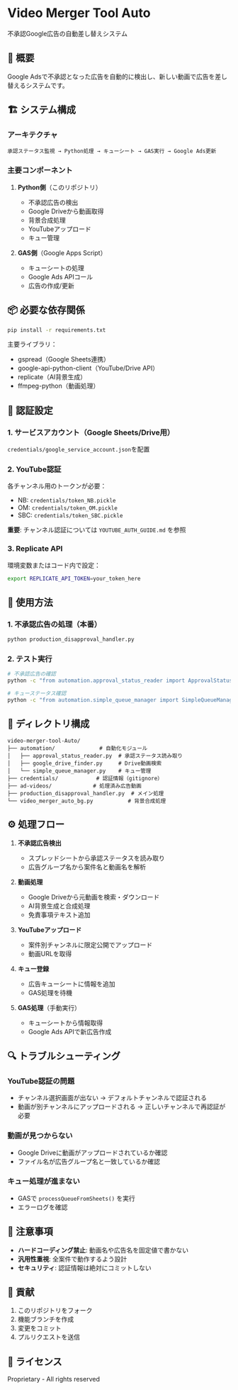 # Video Merger Tool Auto

不承認Google広告の自動差し替えシステム

## 🎯 概要
Google Adsで不承認となった広告を自動的に検出し、新しい動画で広告を差し替えるシステムです。

## 🏗️ システム構成

### アーキテクチャ
```
承認ステータス監視 → Python処理 → キューシート → GAS実行 → Google Ads更新
```

### 主要コンポーネント
1. **Python側**（このリポジトリ）
   - 不承認広告の検出
   - Google Driveから動画取得
   - 背景合成処理
   - YouTubeアップロード
   - キュー管理

2. **GAS側**（Google Apps Script）
   - キューシートの処理
   - Google Ads APIコール
   - 広告の作成/更新

## 📦 必要な依存関係

```bash
pip install -r requirements.txt
```

主要ライブラリ：
- gspread（Google Sheets連携）
- google-api-python-client（YouTube/Drive API）
- replicate（AI背景生成）
- ffmpeg-python（動画処理）

## 🔐 認証設定

### 1. サービスアカウント（Google Sheets/Drive用）
`credentials/google_service_account.json`を配置

### 2. YouTube認証
各チャンネル用のトークンが必要：
- NB: `credentials/token_NB.pickle`
- OM: `credentials/token_OM.pickle`
- SBC: `credentials/token_SBC.pickle`

**重要**: チャンネル認証については `YOUTUBE_AUTH_GUIDE.md` を参照

### 3. Replicate API
環境変数またはコード内で設定：
```bash
export REPLICATE_API_TOKEN=your_token_here
```

## 🚀 使用方法

### 1. 不承認広告の処理（本番）
```bash
python production_disapproval_handler.py
```

### 2. テスト実行
```bash
# 不承認広告の確認
python -c "from automation.approval_status_reader import ApprovalStatusReader; reader = ApprovalStatusReader(); print(reader.get_disapproved_ads())"

# キューステータス確認
python -c "from automation.simple_queue_manager import SimpleQueueManager; queue = SimpleQueueManager(); print(queue.get_queue_status())"
```

## 📂 ディレクトリ構成

```
video-merger-tool-Auto/
├── automation/              # 自動化モジュール
│   ├── approval_status_reader.py  # 承認ステータス読み取り
│   ├── google_drive_finder.py     # Drive動画検索
│   └── simple_queue_manager.py    # キュー管理
├── credentials/            # 認証情報（gitignore）
├── ad-videos/             # 処理済み広告動画
├── production_disapproval_handler.py  # メイン処理
└── video_merger_auto_bg.py           # 背景合成処理
```

## ⚙️ 処理フロー

1. **不承認広告検出**
   - スプレッドシートから承認ステータスを読み取り
   - 広告グループ名から案件名と動画名を解析

2. **動画処理**
   - Google Driveから元動画を検索・ダウンロード
   - AI背景生成と合成処理
   - 免責事項テキスト追加

3. **YouTubeアップロード**
   - 案件別チャンネルに限定公開でアップロード
   - 動画URLを取得

4. **キュー登録**
   - 広告キューシートに情報を追加
   - GAS処理を待機

5. **GAS処理**（手動実行）
   - キューシートから情報取得
   - Google Ads APIで新広告作成

## 🔍 トラブルシューティング

### YouTube認証の問題
- チャンネル選択画面が出ない → デフォルトチャンネルで認証される
- 動画が別チャンネルにアップロードされる → 正しいチャンネルで再認証が必要

### 動画が見つからない
- Google Driveに動画がアップロードされているか確認
- ファイル名が広告グループ名と一致しているか確認

### キュー処理が進まない
- GASで `processQueueFromSheets()` を実行
- エラーログを確認

## 📝 注意事項

- **ハードコーディング禁止**: 動画名や広告名を固定値で書かない
- **汎用性重視**: 全案件で動作するよう設計
- **セキュリティ**: 認証情報は絶対にコミットしない

## 🤝 貢献

1. このリポジトリをフォーク
2. 機能ブランチを作成
3. 変更をコミット
4. プルリクエストを送信

## 📄 ライセンス

Proprietary - All rights reserved